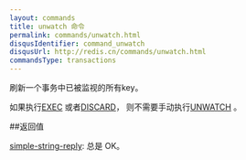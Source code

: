 ```yaml
---
layout: commands
title: unwatch 命令
permalink: commands/unwatch.html
disqusIdentifier: command_unwatch
disqusUrl: http://redis.cn/commands/unwatch.html
commandsType: transactions
---
```


刷新一个事务中已被监视的所有key。

如果执行[EXEC](/commands/exec.html) 或者[DISCARD](/commands/discard.html)， 则不需要手动执行[UNWATCH](/commands/unwatch.html) 。

##返回值

[simple-string-reply](/topics/protocol#simple-string-reply): 总是 OK。